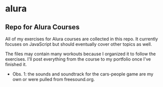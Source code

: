 # alura

## Repo for Alura Courses

All of my exercises for Alura courses are collected in this repo. It currently focuses on JavaScript but should eventually cover other topics as well.

The files may contain many workouts because I organized it to follow the exercises. I'll post everything from the course to my portfolio once I've finished it.

- Obs. 1: the sounds and soundtrack for the cars-people game are my own or were pulled from freesound.org.
